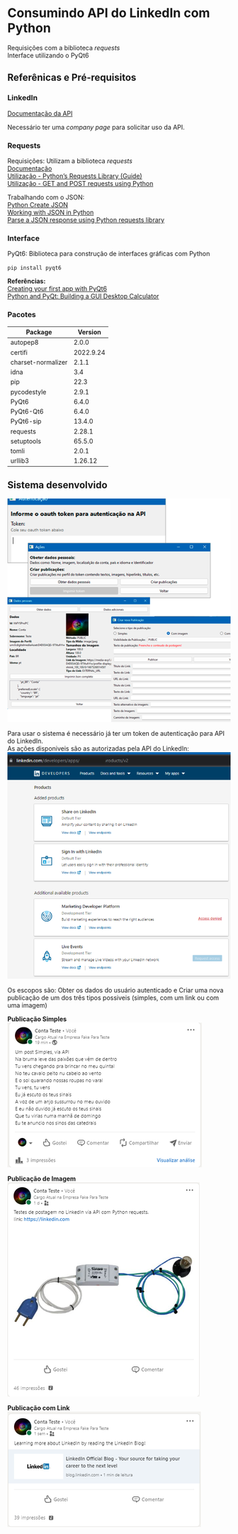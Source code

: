 # Consumindo API do LinkedIn com Python

Requisições com a biblioteca _requests_  
Interface utilizando o PyQt6

## Referênicas e Pré-requisitos

### LinkedIn

[Documentação da API](https://learn.microsoft.com/pt-br/linkedin/)

Necessário ter uma _company page_ para solicitar uso da API.

### Requests

Requisições: Utilizam a biblioteca _requests_  
[Documentação](https://pypi.org/project/requests/)  
[Utilização - Python’s Requests Library (Guide)](https://realpython.com/python-requests/#the-response)  
[Utilização - GET and POST requests using Python](https://www.geeksforgeeks.org/get-post-requests-using-python/)

Trabalhando com o JSON:  
[Python Create JSON](https://pythonexamples.org/python-create-json/)  
[Working with JSON in Python](https://datagy.io/python-requests-json/)  
[Parse a JSON response using Python requests library](https://pynative.com/parse-json-response-using-python-requests-library/)

### Interface

PyQt6: Biblioteca para construção de interfaces gráficas com Python

`pip install pyqt6`

**Referências:**  
[Creating your first app with PyQt6](https://www.pythonguis.com/tutorials/pyqt6-creating-your-first-window/)  
[Python and PyQt: Building a GUI Desktop Calculator](https://realpython.com/python-pyqt-gui-calculator/)

### Pacotes

| Package            | Version   |
| ------------------ | --------- |
| autopep8           | 2.0.0     |
| certifi            | 2022.9.24 |
| charset-normalizer | 2.1.1     |
| idna               | 3.4       |
| pip                | 22.3      |
| pycodestyle        | 2.9.1     |
| PyQt6              | 6.4.0     |
| PyQt6-Qt6          | 6.4.0     |
| PyQt6-sip          | 13.4.0    |
| requests           | 2.28.1    |
| setuptools         | 65.5.0    |
| tomli              | 2.0.1     |
| urllib3            | 1.26.12   |

## Sistema desenvolvido

![Sistema desenvolvido](imgs/integracaoSft.png)

Para usar o sistema é necessário já ter um token de autenticação para API do LinkedIn.  
As ações disponiveis são as autorizadas pela API do LinkedIn:  
![LinkedIn API](imgs/linkedinProducts.png)

Os escopos são: Obter os dados do usuário autenticado e Criar uma nova publicação de um dos três tipos possiveis (simples, com um link ou com uma imagem)

**Publicação Simples**  
![Simples](imgs/pubSimples.png)


**Publicação de Imagem**  
![Simples](imgs/imgPub.png)


**Publicação com Link**  
![Simples](imgs/linkPub.png)